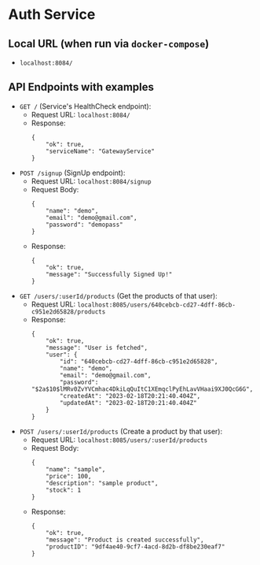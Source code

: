 # Auth Service

## Local URL (when run via `docker-compose`)

- `localhost:8084/`

## API Endpoints with examples

- `GET /` (Service's HealthCheck endpoint):
  - Request URL: `localhost:8084/`
  - Response:
    ```
    {
        "ok": true,
        "serviceName": "GatewayService"
    }
    ```
- `POST /signup` (SignUp endpoint):
  - Request URL: `localhost:8084/signup`
  - Request Body:
    ```
    {
        "name": "demo",
        "email": "demo@gmail.com",
        "password": "demopass"
    }
    ```
  - Response:
    ```
    {
        "ok": true,
        "message": "Successfully Signed Up!"
    }
    ```
- `GET /users/:userId/products` (Get the products of that user):
  - Request URL: `localhost:8085/users/640cebcb-cd27-4dff-86cb-c951e2d65828/products`
  - Response:
    ```
    {
        "ok": true,
        "message": "User is fetched",
        "user": {
            "id": "640cebcb-cd27-4dff-86cb-c951e2d65828",
            "name": "demo",
            "email": "demo@gmail.com",
            "password": "$2a$10$lMRv0ZvYVCmhac4DkiLqQuItC1XEmqclPyEhLavVHaai9XJ0QcG6G",
            "createdAt": "2023-02-18T20:21:40.404Z",
            "updatedAt": "2023-02-18T20:21:40.404Z"
        }
    }
    ```
- `POST /users/:userId/products` (Create a product by that user):
  - Request URL: `localhost:8085/users/:userId/products`
  - Request Body:
    ```
    {
        "name": "sample",
        "price": 100,
        "description": "sample product",
        "stock": 1
    }
    ```
  - Response:
    ```
    {
        "ok": true,
        "message": "Product is created successfully",
        "productID": "9df4ae40-9cf7-4acd-8d2b-df8be230eaf7"
    }
    ```
